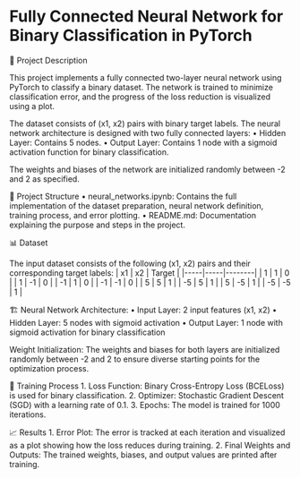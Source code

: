# Fully Connected Neural Network for Binary Classification in PyTorch

📝 Project Description

This project implements a fully connected two-layer neural network using PyTorch to classify a binary dataset. The network is trained to minimize classification error, and the progress of the loss reduction is visualized using a plot.

The dataset consists of (x1, x2) pairs with binary target labels. The neural network architecture is designed with two fully connected layers:
	•	Hidden Layer: Contains 5 nodes.
	•	Output Layer: Contains 1 node with a sigmoid activation function for binary classification.

The weights and biases of the network are initialized randomly between -2 and 2 as specified.

📂 Project Structure
	•	neural_networks.ipynb: Contains the full implementation of the dataset preparation, neural network definition, training process, and error plotting.
	•	README.md: Documentation explaining the purpose and steps in the project.

📊 Dataset

The input dataset consists of the following (x1, x2) pairs and their corresponding target labels:
| x1  | x2  | Target |
|-----|-----|--------|
| 1   | 1   | 0      |
| 1   | -1  | 0      |
| -1  | 1   | 0      |
| -1  | -1  | 0      |
| 5   | 5   | 1      |
| -5  | 5   | 1      |
| 5   | -5  | 1      |
| -5  | -5  | 1      |

🏗️ Neural Network Architecture:
	•	Input Layer: 2 input features (x1, x2)
	•	Hidden Layer: 5 nodes with sigmoid activation
	•	Output Layer: 1 node with sigmoid activation for binary classification

Weight Initialization:
The weights and biases for both layers are initialized randomly between -2 and 2 to ensure diverse starting points for the optimization process.

🚀 Training Process
	1.	Loss Function: Binary Cross-Entropy Loss (BCELoss) is used for binary classification.
	2.	Optimizer: Stochastic Gradient Descent (SGD) with a learning rate of 0.1.
	3.	Epochs: The model is trained for 1000 iterations.

 📈 Results
	1.	Error Plot: The error is tracked at each iteration and visualized as a plot showing how the loss reduces during training.
	2.	Final Weights and Outputs: The trained weights, biases, and output values are printed after training.
